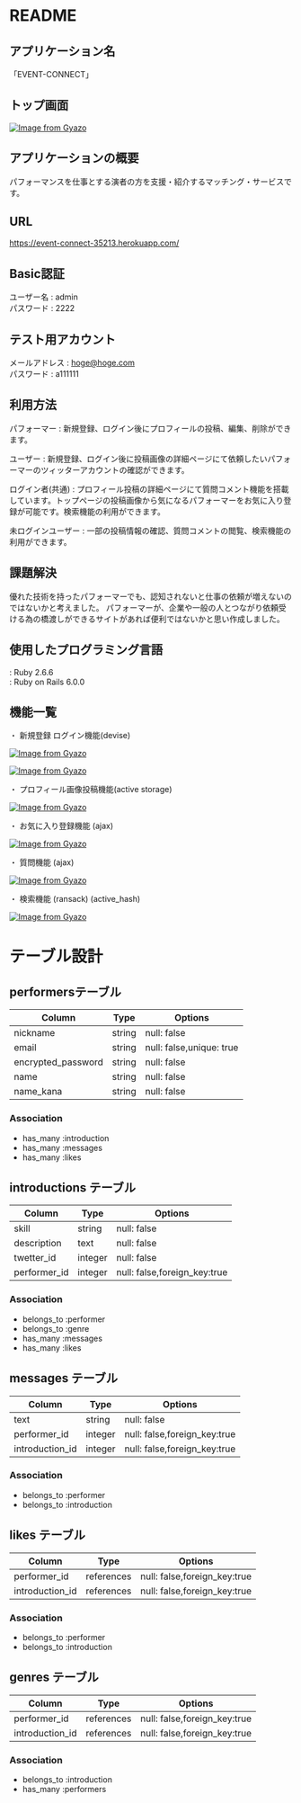 # README

## アプリケーション名
「EVENT-CONNECT」

## トップ画面   

[![Image from Gyazo](https://i.gyazo.com/6cab46bec424d54cf45639e8250f4a6b.gif)](https://gyazo.com/6cab46bec424d54cf45639e8250f4a6b)

## アプリケーションの概要
パフォーマンスを仕事とする演者の方を支援・紹介するマッチング・サービスです。

## URL
https://event-connect-35213.herokuapp.com/

## Basic認証
ユーザー名 : admin  
パスワード : 2222  

## テスト用アカウント
メールアドレス : hoge@hoge.com  
パスワード : a111111  

## 利用方法

パフォーマー : 新規登録、ログイン後にプロフィールの投稿、編集、削除ができます。 

ユーザー : 新規登録、ログイン後に投稿画像の詳細ページにて依頼したいパフォーマーのツィッターアカウントの確認ができます。  

ログイン者(共通) : プロフィール投稿の詳細ページにて質問コメント機能を搭載しています。トップページの投稿画像から気になるパフォーマーをお気に入り登録が可能です。検索機能の利用ができます。

未ログインユーザー : 一部の投稿情報の確認、質問コメントの閲覧、検索機能の利用ができます。

## 課題解決
優れた技術を持ったパフォーマーでも、認知されないと仕事の依頼が増えないのではないかと考えました。
パフォーマーが、企業や一般の人とつながり依頼受ける為の橋渡しができるサイトがあれば便利ではないかと思い作成しました。 

## 使用したプログラミング言語

: Ruby 2.6.6  
: Ruby on Rails 6.0.0  



## 機能一覧

・ 新規登録 ログイン機能(devise)  

[![Image from Gyazo](https://i.gyazo.com/da795e5e08f138d33dbb047ec82a8063.png)](https://gyazo.com/da795e5e08f138d33dbb047ec82a8063)

[![Image from Gyazo](https://i.gyazo.com/eb8ccb936b9ecfe9a830a14c4e26e360.png)](https://gyazo.com/eb8ccb936b9ecfe9a830a14c4e26e360)

・  プロフィール画像投稿機能(active storage) 

[![Image from Gyazo](https://i.gyazo.com/a8cb7b6a219b27796d050e600090ff27.png)](https://gyazo.com/a8cb7b6a219b27796d050e600090ff27)

・  お気に入り登録機能 (ajax)  

[![Image from Gyazo](https://i.gyazo.com/0f33af9e81085c763398cc9ec3e2ad4c.gif)](https://gyazo.com/0f33af9e81085c763398cc9ec3e2ad4c)

・  質問機能 (ajax)  

[![Image from Gyazo](https://i.gyazo.com/4a4f3b967d9bbd44736b2367184ab525.gif)](https://gyazo.com/4a4f3b967d9bbd44736b2367184ab525)

・  検索機能 (ransack) (active_hash)  

[![Image from Gyazo](https://i.gyazo.com/5424112ecf770e96fed97c202d7e3def.gif)](https://gyazo.com/5424112ecf770e96fed97c202d7e3def)


# テーブル設計

## performersテーブル

| Column               | Type   | Options                  |
| -------------------- | ------ | -------------------------|
| nickname             | string | null: false              |
| email                | string | null: false,unique: true |
| encrypted_password   | string | null: false              |
| name                 | string | null: false              |
| name_kana            | string | null: false              |

### Association
 
- has_many :introduction 
- has_many :messages
- has_many :likes

## introductions テーブル

| Column         | Type    | Options                      |
| -------------- | ------- | ---------------------------- |
| skill          | string  | null: false                  |
| description    | text    | null: false                  |
| twetter_id     | integer | null: false                  |
| performer_id   | integer | null: false,foreign_key:true |


### Association

- belongs_to :performer
- belongs_to :genre
- has_many :messages
- has_many :likes

## messages テーブル

| Column          | Type    | Options                      |
| ----------------| ------- | ---------------------------- |
| text            | string  | null: false                  |
| performer_id    | integer | null: false,foreign_key:true |
| introduction_id | integer | null: false,foreign_key:true |



### Association

- belongs_to :performer
- belongs_to :introduction

## likes テーブル

| Column          | Type       | Options                      |
| ----------------| -----------| ---------------------------- |
| performer_id    | references | null: false,foreign_key:true |
| introduction_id | references | null: false,foreign_key:true |



### Association

- belongs_to :performer
- belongs_to :introduction

## genres テーブル

| Column          | Type       | Options                      |
| ----------------| -----------| ---------------------------- |
| performer_id    | references | null: false,foreign_key:true |
| introduction_id | references | null: false,foreign_key:true |



### Association

- belongs_to :introduction
- has_many :performers









